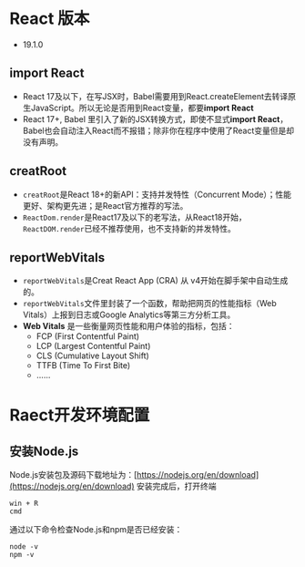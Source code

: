 # React 版本
- 19.1.0
## import React
- React 17及以下，在写JSX时，Babel需要用到React.createElement去转译原生JavaScript。所以无论是否用到React变量，都要**import React**
- React 17+, Babel 里引入了新的JSX转换方式，即使不显式**import React**，Babel也会自动注入React而不报错；除非你在程序中使用了React变量但是却没有声明。
## creatRoot
- ```creatRoot```是React 18+的新API：支持并发特性（Concurrent Mode）；性能更好、架构更先进；是React官方推荐的写法。
- ```ReactDom.render```是React17及以下的老写法，从React18开始，```ReactDOM.render```已经不推荐使用，也不支持新的并发特性。
## reportWebVitals
- ```reportWebVitals```是Creat React App (CRA) 从 v4开始在脚手架中自动生成的。
- ```reportWebVitals```文件里封装了一个函数，帮助把网页的性能指标（Web Vitals）上报到日志或Google Analytics等第三方分析工具。
- **Web Vitals** 是一些衡量网页性能和用户体验的指标，包括：
  - FCP (First Contentful Paint)
  - LCP (Largest Contentful Paint)
  - CLS (Cumulative Layout Shift)
  - TTFB (Time To First Bite)
  - ……
# Raect开发环境配置
## 安装Node.js
Node.js安装包及源码下载地址为：[https://nodejs.org/en/download](https://nodejs.org/en/download)
安装完成后，打开终端
```
win + R
cmd
```
通过以下命令检查Node.js和npm是否已经安装：
```
node -v 
npm -v
```
